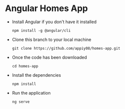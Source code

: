 # Angular Homes App

- Install Angular if you don't have it installed

  `npm install -g @angular/cli`

- Clone this branch to your local machine

  `git clone https://github.com/appiy08/homes-app.git`

- Once the code has been downloaded

  `cd homes-app`

- Install the dependencies

  `npm install`

- Run the application

  `ng serve`

